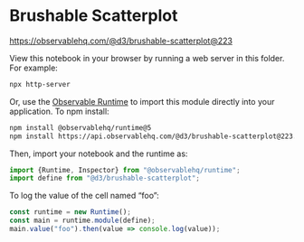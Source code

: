 # Brushable Scatterplot

https://observablehq.com/@d3/brushable-scatterplot@223

View this notebook in your browser by running a web server in this folder. For
example:

~~~sh
npx http-server
~~~

Or, use the [Observable Runtime](https://github.com/observablehq/runtime) to
import this module directly into your application. To npm install:

~~~sh
npm install @observablehq/runtime@5
npm install https://api.observablehq.com/@d3/brushable-scatterplot@223.tgz?v=3
~~~

Then, import your notebook and the runtime as:

~~~js
import {Runtime, Inspector} from "@observablehq/runtime";
import define from "@d3/brushable-scatterplot";
~~~

To log the value of the cell named “foo”:

~~~js
const runtime = new Runtime();
const main = runtime.module(define);
main.value("foo").then(value => console.log(value));
~~~
